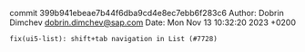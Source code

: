 commit 399b941ebeae7b44f6dba9cd4e8ec7ebb6f283c6
Author: Dobrin Dimchev <dobrin.dimchev@sap.com>
Date:   Mon Nov 13 10:32:20 2023 +0200

    fix(ui5-list): shift+tab navigation in List (#7728)
